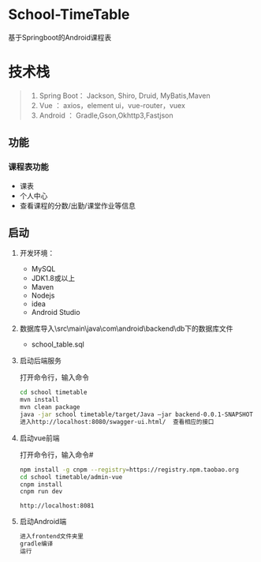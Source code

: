 # School-TimeTable
基于Springboot的Android课程表


# 技术栈
> 1. Spring Boot： Jackson, Shiro, Druid, MyBatis,Maven
> 2. Vue ：          axios，element ui，vue-router，vuex
> 3. Android ：   Gradle,Gson,Okhttp3,Fastjson



## 功能

### 课程表功能

* 课表
* 个人中心
* 查看课程的分数/出勤/课堂作业等信息


## 启动

1. 开发环境：
    * MySQL
    * JDK1.8或以上
    * Maven
    * Nodejs
    * idea
    * Android Studio
    
2. 数据库导入\src\main\java\com\android\backend\db下的数据库文件
    * school_table.sql

3. 启动后端服务

    打开命令行，输入命令
     ```bash
    cd school timetable
    mvn install
    mvn clean package
    java -jar school timetable/target/Java –jar backend-0.0.1-SNAPSHOT
    进入http://localhost:8080/swagger-ui.html/  查看相应的接口
    ```
    
4. 启动vue前端

    打开命令行，输入命令#
     ```bash
    npm install -g cnpm --registry=https://registry.npm.taobao.org
    cd school timetable/admin-vue
    cnpm install
    cnpm run dev
    ```
    `http://localhost:8081`
    
5. 启动Android端
    ```bash
    进入frontend文件夹里
    gradle编译
    运行
    ```
  
